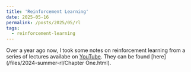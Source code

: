 ```yaml
---
title: 'Reinforcement Learning'
date: 2025-05-16
permalink: /posts/2025/05/rl
tags:
  - reinforcement-learning
---
```


Over a year ago now, I took some notes on reinforcement learning from a series of lectures availabe on [YouTube](https://www.youtube.com/@Mutual_Information).
They can be found [here](/files/2024-summer-rl/Chapter One.html).
